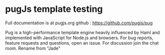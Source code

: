 # pugJs template testing
Full documentation is at pugjs.org
github : https://github.com/pugjs/pug

Pug is a high-performance template engine heavily influenced by Haml and implemented with JavaScript for Node.js and browsers. For bug reports, feature requests and questions, open an issue. For discussion join the chat room.
Rename from "Jade"
